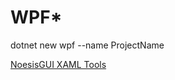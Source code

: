 # WPF\*

dotnet new wpf --name ProjectName

[NoesisGUI XAML Tools](https://marketplace.visualstudio.com/items?itemName=NoesisTechnologies.noesisgui-tools)

